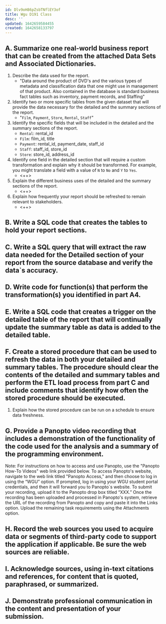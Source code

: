 ```yaml
---
id: Dlv9oH86pZsbTNflEY3of
title: Wgu D191 Class
desc: ''
updated: 1642659584455
created: 1642658133797
---
```



## A. Summarize one real-world business report that can be created from the attached Data Sets and Associated Dictionaries. 

1. Describe the data used for the report.
    - "Data around the product of DVD's and the various types of metadata and classification data that one might use in management of that product. Also contained in the database is standard business fact tables such as inventory, payment records, and Staffing"
2. Identify two or more specific tables from the given dataset that will provide the data necessary for the detailed and the summary sections of the report.
    - "`Film`, `Payment`, `Store`, `Rental`, `Staff`"
3. Identify the specific fields that will be included in the detailed and the summary sections of the report. 
    - `Rental`: rental_id
    - `Film`: film_id, title
    - `Payment`: rental_id, payment_date, staff_id
    - `Staff`: staff_id, store_id
    - `Store`: store_id, address_id
4. Identify one field in the detailed section that will require a custom transformation and explain why it should be transformed. For example, you might translate a field with a value of `N` to `No` and `Y` to `Yes`.
    - <++>
5. Explain the different business uses of the detailed and the summary sections of the report.
    - <++>
6. Explain how frequently your report should be refreshed to remain relevant to stakeholders.
    - <++>

## B. Write a SQL code that creates the tables to hold your report sections. 

## C. Write a SQL query that will extract the raw data needed for the Detailed section of your report from the source database and verify the data`s accuracy.

## D. Write code for function(s) that perform the transformation(s) you identified in part A4.

## E. Write a SQL code that creates a trigger on the detailed table of the report that will continually update the summary table as data is added to the detailed table.

## F. Create a stored procedure that can be used to refresh the data in both your detailed and summary tables. The procedure should clear the contents of the detailed and summary tables and perform the ETL load process from part C and include comments that identify how often the stored procedure should be executed.

1.  Explain how the stored procedure can be run on a schedule to ensure data freshness.

## G. Provide a Panopto video recording that includes a demonstration of the functionality of the code used for the analysis and a summary of the programming environment. 

Note: For instructions on how to access and use Panopto, use the "Panopto How-To Videos" web link provided below. To access Panopto's website, navigate to the web link titled "Panopto Access," and then choose to log in using the “WGU” option. If prompted, log in using your WGU student portal credentials, and then it will forward you to Panopto`s website.
To submit your recording, upload it to the Panopto drop box titled “XXX.” Once the recording has been uploaded and processed in Panopto's system, retrieve the URL of the recording from Panopto and copy and paste it into the Links option. Upload the remaining task requirements using the Attachments option.

## H. Record the web sources you used to acquire data or segments of third-party code to support the application if applicable. Be sure the web sources are reliable.

## I. Acknowledge sources, using in-text citations and references, for content that is quoted, paraphrased, or summarized.

## J. Demonstrate professional communication in the content and presentation of your submission.
